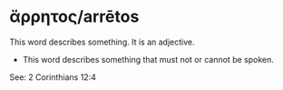 # ἄρρητος/arrētos
This word describes something. It is an adjective. 

* This word describes something that must not or cannot be spoken. 

See: 2 Corinthians 12:4
